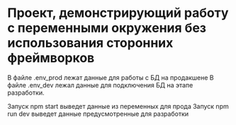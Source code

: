 # Проект, демонстрирующий работу с переменными окружения без использования сторонних фреймворков

В файле .env_prod лежат данные для работы с БД на продакшене
В файле .env_dev лежал данные для подключения БД на  этапе разработки.

Запуск npm start выведет данные из переменных для прода
Запуск npm run dev выведет данные предусмотренные для разработки